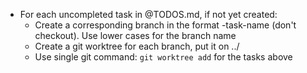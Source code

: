 - For each uncompleted task in @TODOS.md, if not yet created:
  - Create a corresponding branch in the format <ticket-id>-task-name (don't checkout). Use lower cases for the branch name
  - Create a git worktree for each branch, put it on ../<branch-name>
  - Use single git command: `git worktree add` for the tasks above
